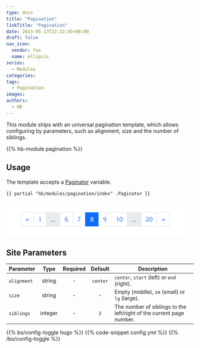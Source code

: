 ```yaml
---
type: docs
title: "Pagination"
linkTitle: "Pagination"
date: 2023-05-13T22:32:45+08:00
draft: false
nav_icon:
  vendor: fas
  name: ellipsis
series:
  - Modules
categories:
tags:
  - Pagination
images:
authors:
  - HB
---
```


This module ships with an universal pagination template, which allows configuring by parameters, such as alignment, size and the number of siblings.

<!--more-->

{{% hb-module pagination %}}

## Usage

The template accepts a [Paginator](https://gohugo.io/templates/pagination/#list-paginator-pages) variable.

```go-html-template
{{ partial "hb/modules/pagination/index" .Paginator }}
```

![Pagination example](example.png#center)

## Site Parameters

| Parameter   |  Type   | Required | Default  | Description                                                          |
| ----------- | :-----: | :------: | :------: | -------------------------------------------------------------------- |
| `alignment` | string  |    -     | `center` | `center`, `start` (left) or `end` (right).                           |
| `size`      | string  |    -     |    -     | Empty (middle), `sm` (small) or `lg` (large).                       |
| `siblings`  | integer |    -     |   `2`    | The number of siblings to the left/right of the current page number. |

{{% bs/config-toggle hugo %}}
{{% code-snippet config.yml %}}
{{% /bs/config-toggle %}}
